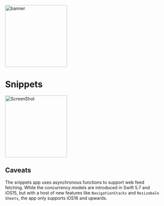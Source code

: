 
<img src="https://user-images.githubusercontent.com/88886207/210164822-12078925-48d5-4307-906f-b44584172fca.png" alt="banner" height="200">

# Snippets

<img src="https://user-images.githubusercontent.com/88886207/210164492-d0325493-23b7-42cf-98ab-06e8ceafac33.PNG" alt="ScreenShot" width="200">

## Caveats
The snippets app uses asynchronous functions to support web feed fetching. While the concurrency models are introduced in Swift 5.7 and iOS15, but with a host of new features like `NavigationStacks` and `Resizebale Sheets`, the app only supports iOS16 and upwards.

